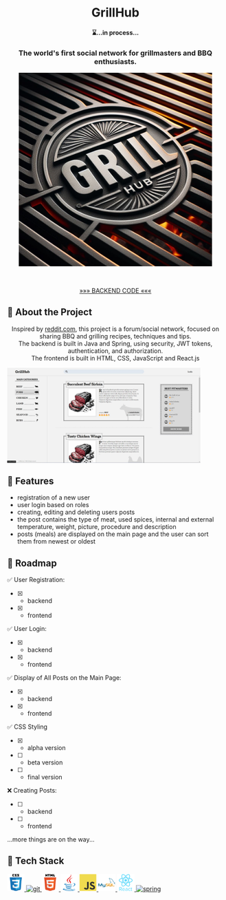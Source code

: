 <h1 align="center">GrillHub</h1>
<h4 align="center">⌛...in process...</h3>
<h3 align="center">The world's first social network for grillmasters and BBQ enthusiasts.</h3>

<div align="center">

  <img align="center" src="https://github.com/dzordzie/grillhub-frontend/blob/master/src/assets/logo1.jpeg" link alt="logo" width=450 height=auto />

  <br>
  <br>
  <br>

[»»» BACKEND CODE «««](https://github.com/dzordzie/grillhub-backend)

</div>

## :star2: About the Project

<p align="center">
  Inspired by <a href="https://www.reddit.com">reddit.com</a>, this project is a forum/social network, focused on sharing BBQ and grilling recipes, techniques and tips.<br>
  The backend is built in Java and Spring, using security, JWT tokens, authentication, and authorization.<br>
  The frontend is built in HTML, CSS, JavaScript and React.js
</p>

<img align="center" src="https://github.com/dzordzie/grillhub-frontend/blob/master/src/assets/alpha-styling.jpg" link alt="layout" width=450 height=auto />

## :dart: Features

- registration of a new user
- user login based on roles
- creating, editing and deleting users posts
- the post contains the type of meat, used spices, internal and external temperature, weight, picture, procedure and description
- posts (meals) are displayed on the main page and the user can sort them from newest or oldest

## :compass: Roadmap

✅ User Registration:

- [x] - backend
- [x] - frontend <br>

✅ User Login:

- [x] -   backend
- [x] -   frontend <br>

✅ Display of All Posts on the Main Page:

- [x] - backend
- [x] - frontend <br>

✅ CSS Styling

- [x] - alpha version
- [ ] - beta version
- [ ] - final version

❌ Creating Posts:

- [ ] - backend
- [ ] - frontend <br>

...more things are on the way...

## :space_invader: Tech Stack

<p align="left"> <a href="https://www.w3schools.com/css/" target="_blank" rel="noreferrer"> <img src="https://raw.githubusercontent.com/devicons/devicon/master/icons/css3/css3-original-wordmark.svg" alt="css3" width="40" height="40"/> </a> <a href="https://git-scm.com/" target="_blank" rel="noreferrer"> <img src="https://www.vectorlogo.zone/logos/git-scm/git-scm-icon.svg" alt="git" width="40" height="40"/> </a> <a href="https://www.w3.org/html/" target="_blank" rel="noreferrer"> <img src="https://raw.githubusercontent.com/devicons/devicon/master/icons/html5/html5-original-wordmark.svg" alt="html5" width="40" height="40"/> </a> <a href="https://www.java.com" target="_blank" rel="noreferrer"> <img src="https://raw.githubusercontent.com/devicons/devicon/master/icons/java/java-original.svg" alt="java" width="40" height="40"/> </a> <a href="https://developer.mozilla.org/en-US/docs/Web/JavaScript" target="_blank" rel="noreferrer"> <img src="https://raw.githubusercontent.com/devicons/devicon/master/icons/javascript/javascript-original.svg" alt="javascript" width="40" height="40"/> </a> <a href="https://www.mysql.com/" target="_blank" rel="noreferrer"> <img src="https://raw.githubusercontent.com/devicons/devicon/master/icons/mysql/mysql-original-wordmark.svg" alt="mysql" width="40" height="40"/> </a> <a href="https://reactjs.org/" target="_blank" rel="noreferrer"> <img src="https://raw.githubusercontent.com/devicons/devicon/master/icons/react/react-original-wordmark.svg" alt="react" width="40" height="40"/> </a> <a href="https://spring.io/" target="_blank" rel="noreferrer"> <img src="https://www.vectorlogo.zone/logos/springio/springio-icon.svg" alt="spring" width="40" height="40"/> </a> </p>
